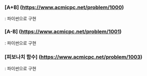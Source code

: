 ### [A+B] (https://www.acmicpc.net/problem/1000)
  : 파이썬으로 구현

### [A-B] (https://www.acmicpc.net/problem/1001)
  : 파이썬으로 구현

### [피보나치 함수] (https://www.acmicpc.net/problem/1003)
  : 파이썬으로 구현
